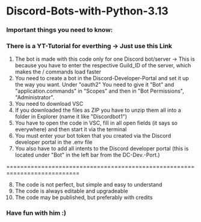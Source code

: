 # Discord-Bots-with-Python-3.13

### Important things you need to know:
### There is a YT-Tutorial for everthing -> Just use this Link
1. The bot is made with this code only for one Discord bot/server -> This is because you have to enter the respective Guild_ID of the server, which makes the / commands load faster
2. You need to create a bot in the Discord-Developer-Portal and set it up the way you want. Under "oauth2" You need to give it "Bot" and "application.commands" in "Scopes" and then in "Bot Permissions", "Administrator".
2. You need to download VSC
3. If you downloaded the files as ZIP you have to unzip them all into a folder in Explorer (name it like "Discordbot1")
4. You have to open the code in VSC, fill in all open fields (it says so everywhere) and then start it via the terminal
5. You must enter your bot token that you created via the Discord developer portal in the .env file 
6. You also have to add all intents to the Discord developer portal (this is located under "Bot" in the left bar from the DC-Dev.-Port.)

===========================================================================

8. The code is not perfect, but simple and easy to understand
9. The code is always editable and upgradeable
10. The code may be published, but preferably with credits

### Have fun with him :)
